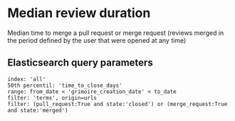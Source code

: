 # Median review duration

Median time to merge a pull request or merge request (reviews merged in the period defined by the user that were opened at any time)

## Elasticsearch query parameters
```
index: 'all'
50th percentil: 'time_to_close_days'
range: from_date < 'grimoire_creation_date' < to_date
filter: 'terms', origin=urls
filter: (pull_request:True and state:'closed') or (merge_request:True and state:'merged')
```
